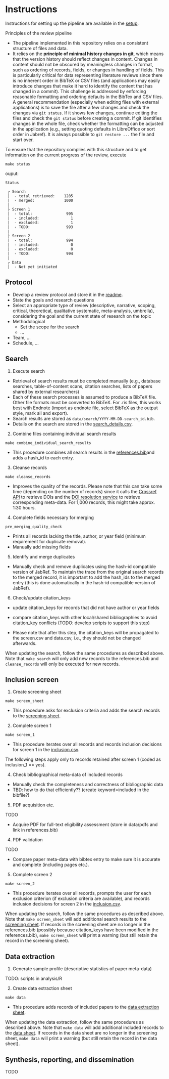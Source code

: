# Instructions

Instructions for setting up the pipeline are available in the [setup](SETUP.md).

Principles of the review pipeline

- The pipeline implemented in this repository relies on a consistent structure of files and data.
- It relies on the **principle of minimal history changes in git**, which means that the version history should reflect changes in content.
Changes in content should not be obscured by meaningless changes in format, such as ordering of records, fields, or changes in handling of fields.
This is particularly critical for data representing literature reviews since there is no inherent order in BibTeX or CSV files (and applications may easily introduce changes that make it hard to identify the content that has changed in a commit).
This challenge is addressed by enforcing reasonable formatting and ordering defaults in the BibTex and CSV files.
A general recommendation (especially when editing files with external applications) is to save the file after a few changes and check the changes via `git status`.
If it shows few changes, continue editing the files and check the `git status` before creating a commit.
If git identifies changes in the whole file, check whether the formatting can be adjusted in the application (e.g., setting quoting defaults in LibreOffice or sort order in Jabref).
It is always possible to `git restore ...` the file and start over.

To ensure that the repository complies with this structure and to get information on the current progress of the review, execute
```
make status
```

ouput:
```
Status

 ┌ Search
 |  - total retrieved:    1285
 |  - merged:             1000
 |
 ├ Screen 1
 |  - total:               995
 |  - included:              1
 |  - excluded:              1
 |  - TODO:                993
 |
 ├ Screen 2
 |  - total:               994
 |  - included:              0
 |  - excluded:              0
 |  - TODO:                994
 |
 ┌ Data
 |  - Not yet initiated

```

## Protocol

- Develop a review protocol and store it in the [readme](readme.md).
- State the goals and research questions
- Select an appropriate type of review (descriptive, narrative, scoping, critical, theoretical, qualitative systematic, meta-analysis, umbrella), considering the goal and the current state of research on the topic
- Methodological
  - Set the scope for the search
  - ...
- Team, ...
- Schedule, ...

## Search

1. Execute search
  - Retrieval of search results must be completed manually (e.g., database searches, table-of-content scans, citation searches, lists of papers shared by external researchers)
  - Each of these search processes is assumed to produce a BibTeX file. Other file formats must be converted to BibTeX. For .ris files, this works best with Endnote (import as endnote file, select BibTeX as the output style, mark all and export).
  - Search results are stored as `data/search/YYYY-MM-DD-search_id.bib`.
  - Details on the search are stored in the [search_details.csv](search/search_details.csv).

2. Combine files containing individual search results

```
make combine_individual_search_results
```

- This procedure combines all search results in the [references.bib](data/references.bib)and adds a hash_id to each entry.

3. Cleanse records

```
make cleanse_records
```

- Improves the quality of the records. Please note that this can take some time (depending on the number of records) since it calls the [Crossref API](https://www.crossref.org/education/retrieve-metadata/rest-api/) to retrieve DOIs and the [DOI resolution service](https://www.doi.org/) to retrieve corresponding meta-data. For 1,000 records, this might take approx. 1:30 hours.

4. Complete fields necessary for merging

```
pre_merging_quality_check
```
- Prints all records lacking the title, author, or year field (minimum requirement for duplicate removal).
- Manually add missing fields

5. Identify and merge duplicates


- Manually check and remove duplicates using the hash-id compatible version of JabRef. To maintain the trace from the original search records to the merged record, it is important to add the hash_ids to the merged entry (this is done automatically in the hash-id compatible version of JabRef).

6. Check/update citation_keys

- update citation_keys for records that did not have author or year fields
- compare citation_keys with other local/shared bibliographies to avoid citation_key conflicts (TODO: develop scripts to support this step)

- Please note that after this step, the citation_keys will be propagated to the screen.csv and data.csv, i.e., they should not be changed afterwards.

When updating the search, follow the same procedures as described above. Note that `make search` will only add new records to the references.bib and `cleanse_records` will only be executed for new records.

## Inclusion screen

1. Create screening sheet

```
make screen_sheet
```
- This procedure asks for exclusion criteria and adds the search records to the [screening sheet](data/screen.csv).

2. Complete screen 1

```
make screen_1
```
- This procedure iterates over all records and records inclusion decisions for screen 1 in the [inclusion.csv](data/inclusion.csv).

The following steps apply only to records retained after screen 1 (coded as inclusion_1 == yes).

4. Check bibliographical meta-data of included records

- Manually check the completeness and correctness of bibliographic data
- TBD: how to do that efficiently?? (create keyword=included in the bibfile?)

5. PDF acquisition etc.

TODO
- Acquire PDF for full-text eligibility assessment (store in data/pdfs and link in references.bib)

4. PDF validation

TODO
- Compare paper meta-data with bibtex entry to make sure it is accurate and complete (including pages etc.).

5. Complete screen 2

```
make screen_2
```
- This procedure iterates over all records, prompts the user for each exclusion criterion (if exclusion criteria are available), and records inclusion decisions for screen 2 in the [inclusion.csv](data/inclusion.csv).


When updating the search, follow the same procedures as described above. Note that `make screen_sheet` will add additional search results to the [screening sheet](data/screen.csv). If records in the screening sheet are no longer in the references.bib (possibly because citation_keys have been modified in the references.bib), `make screen_sheet` will print a warning (but still retain the record in the screening sheet).

## Data extraction

1. Generate sample profile (descriptive statistics of paper meta-data)

TODO: scripts in analysis/R


2. Create data extraction sheet

```
make data
```
- This procedure adds records of included papers to the [data extraction sheet](data/data.csv).

When updating the data extraction, follow the same procedures as described above. Note that `make data` will add additional included records to the [data sheet](data/data.csv). If records in the data sheet are no longer in the screening sheet, `make data` will print a warning (but still retain the record in the data sheet).

## Synthesis, reporting, and dissemination

TODO

